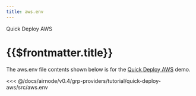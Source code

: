 ```yaml
---
title: aws.env
---
```


<TitleSpan>Quick Deploy AWS</TitleSpan>

# {{$frontmatter.title}}

The aws.env file contents shown below is for the [Quick Deploy AWS](./) demo.

<!-- prettier-ignore -->
<<< @/docs/airnode/v0.4/grp-providers/tutorial/quick-deploy-aws/src/aws.env
